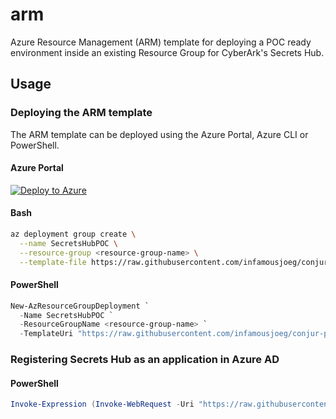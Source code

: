 # arm

Azure Resource Management (ARM) template for deploying a POC ready environment inside an existing Resource Group for CyberArk's Secrets Hub.

## Usage

### Deploying the ARM template

The ARM template can be deployed using the Azure Portal, Azure CLI or PowerShell.

#### Azure Portal

[![Deploy to Azure](https://aka.ms/deploytoazurebutton)](https://portal.azure.com/#create/Microsoft.Template/uri/https://raw.githubusercontent.com/infamousjoeg/conjur-poc-assets/main/secretshub/azure/arm/SetupResourceGroup.json)

#### Bash

```bash
az deployment group create \
  --name SecretsHubPOC \
  --resource-group <resource-group-name> \
  --template-file https://raw.githubusercontent.com/infamousjoeg/conjur-poc-assets/main/secretshub/azure/arm/SetupResourceGroup.json
```

#### PowerShell

```powershell
New-AzResourceGroupDeployment `
  -Name SecretsHubPOC `
  -ResourceGroupName <resource-group-name> `
  -TemplateUri "https://raw.githubusercontent.com/infamousjoeg/conjur-poc-assets/main/secretshub/azure/arm/SetupResourceGroup.json"
```

### Registering Secrets Hub as an application in Azure AD

#### PowerShell

```powershell
Invoke-Expression (Invoke-WebRequest -Uri "https://raw.githubusercontent.com/infamousjoeg/conjur-poc-assets/main/secretshub/azure/arm/RegisterSecretsHub_EntraID.ps1" -UseBasicParsing).Content
```
